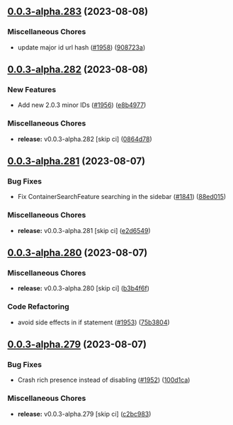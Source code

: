## [0.0.3-alpha.283](https://github.com/Wynntils/Artemis/compare/v0.0.3-alpha.282...v0.0.3-alpha.283) (2023-08-08)


### Miscellaneous Chores

* update major id url hash ([#1958](https://github.com/Wynntils/Artemis/issues/1958)) ([908723a](https://github.com/Wynntils/Artemis/commit/908723a5e49ddda49750d6dd892bb3020b38dbc6))

## [0.0.3-alpha.282](https://github.com/Wynntils/Artemis/compare/v0.0.3-alpha.281...v0.0.3-alpha.282) (2023-08-08)


### New Features

* Add new 2.0.3 minor IDs ([#1956](https://github.com/Wynntils/Artemis/issues/1956)) ([e8b4977](https://github.com/Wynntils/Artemis/commit/e8b49776afca412511cb03ac1e8d9f00a870184b))


### Miscellaneous Chores

* **release:** v0.0.3-alpha.282 [skip ci] ([0864d78](https://github.com/Wynntils/Artemis/commit/0864d788c35ffa7bfbda83acff0c232138cadd8f))

## [0.0.3-alpha.281](https://github.com/Wynntils/Artemis/compare/v0.0.3-alpha.280...v0.0.3-alpha.281) (2023-08-07)


### Bug Fixes

* Fix ContainerSearchFeature searching in the sidebar ([#1841](https://github.com/Wynntils/Artemis/issues/1841)) ([88ed015](https://github.com/Wynntils/Artemis/commit/88ed0157de4199a73376f62c31b69809a656a5fc))


### Miscellaneous Chores

* **release:** v0.0.3-alpha.281 [skip ci] ([e2d6549](https://github.com/Wynntils/Artemis/commit/e2d6549460cea893897c7309e083ccb85b4a8fb9))

## [0.0.3-alpha.280](https://github.com/Wynntils/Artemis/compare/v0.0.3-alpha.279...v0.0.3-alpha.280) (2023-08-07)


### Miscellaneous Chores

* **release:** v0.0.3-alpha.280 [skip ci] ([b3b4f6f](https://github.com/Wynntils/Artemis/commit/b3b4f6f6b5e2010a326d9b2b7fbe373a05a026bd))


### Code Refactoring

* avoid side effects in if statement ([#1953](https://github.com/Wynntils/Artemis/issues/1953)) ([75b3804](https://github.com/Wynntils/Artemis/commit/75b380463d84f5ef1677d4f7feb171f54980eec2))

## [0.0.3-alpha.279](https://github.com/Wynntils/Artemis/compare/v0.0.3-alpha.278...v0.0.3-alpha.279) (2023-08-07)


### Bug Fixes

* Crash rich presence instead of disabling ([#1952](https://github.com/Wynntils/Artemis/issues/1952)) ([100d1ca](https://github.com/Wynntils/Artemis/commit/100d1ca34613ebaf8e8c5a885ed1c210e39deb95))


### Miscellaneous Chores

* **release:** v0.0.3-alpha.279 [skip ci] ([c2bc983](https://github.com/Wynntils/Artemis/commit/c2bc9838f1cef8d543873c84501b1be37c6b4eb1))

